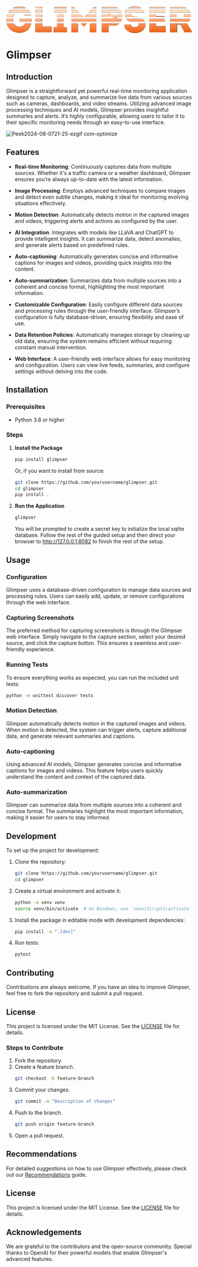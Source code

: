 <center>
<img src='app/static/img/glimpser.png'>
</center>

# Glimpser

## Introduction
Glimpser is a straightforward yet powerful real-time monitoring application designed to capture, analyze, and summarize live data from various sources such as cameras, dashboards, and video streams. Utilizing advanced image processing techniques and AI models, Glimpser provides insightful summaries and alerts. It’s highly configurable, allowing users to tailor it to their specific monitoring needs through an easy-to-use interface.

![Peek2024-08-0721-25-ezgif com-optimize](https://github.com/user-attachments/assets/44ddcbd5-31f1-4ff9-954a-954a85479dc0)

## Features
- **Real-time Monitoring**: Continuously captures data from multiple sources. Whether it's a traffic camera or a weather dashboard, Glimpser ensures you’re always up-to-date with the latest information.

- **Image Processing**: Employs advanced techniques to compare images and detect even subtle changes, making it ideal for monitoring evolving situations effectively.

- **Motion Detection**: Automatically detects motion in the captured images and videos, triggering alerts and actions as configured by the user.

- **AI Integration**: Integrates with models like LLaVA and ChatGPT to provide intelligent insights. It can summarize data, detect anomalies, and generate alerts based on predefined rules.

- **Auto-captioning**: Automatically generates concise and informative captions for images and videos, providing quick insights into the content.

- **Auto-summarization**: Summarizes data from multiple sources into a coherent and concise format, highlighting the most important information.

- **Customizable Configuration**: Easily configure different data sources and processing rules through the user-friendly interface. Glimpser’s configuration is fully database-driven, ensuring flexibility and ease of use.

- **Data Retention Policies**: Automatically manages storage by cleaning up old data, ensuring the system remains efficient without requiring constant manual intervention.

- **Web Interface**: A user-friendly web interface allows for easy monitoring and configuration. Users can view live feeds, summaries, and configure settings without delving into the code.

## Installation

### Prerequisites
- Python 3.8 or higher

### Steps
1. **Install the Package**
   ```sh
   pip install glimpser
   ```

   Or, if you want to install from source:
   ```sh
   git clone https://github.com/yourusername/glimpser.git
   cd glimpser
   pip install .
   ```

2. **Run the Application**
   ```sh
   glimpser
   ```

   You will be prompted to create a secret key to initialize the local sqlite database. Follow the rest of the guided setup and then direct your browser to http://127.0.0.1:8082 to finish the rest of the setup.

## Usage

### Configuration
Glimpser uses a database-driven configuration to manage data sources and processing rules. Users can easily add, update, or remove configurations through the web interface.

### Capturing Screenshots
The preferred method for capturing screenshots is through the Glimpser web interface. Simply navigate to the capture section, select your desired source, and click the capture button. This ensures a seamless and user-friendly experience.

### Running Tests
To ensure everything works as expected, you can run the included unit tests:
```sh
python -m unittest discover tests
```

### Motion Detection
Glimpser automatically detects motion in the captured images and videos. When motion is detected, the system can trigger alerts, capture additional data, and generate relevant summaries and captions.

### Auto-captioning
Using advanced AI models, Glimpser generates concise and informative captions for images and videos. This feature helps users quickly understand the content and context of the captured data.

### Auto-summarization
Glimpser can summarize data from multiple sources into a coherent and concise format. The summaries highlight the most important information, making it easier for users to stay informed.

## Development

To set up the project for development:

1. Clone the repository:
   ```sh
   git clone https://github.com/yourusername/glimpser.git
   cd glimpser
   ```

2. Create a virtual environment and activate it:
   ```sh
   python -m venv venv
   source venv/bin/activate  # On Windows, use `venv\Scripts\activate`
   ```

3. Install the package in editable mode with development dependencies:
   ```sh
   pip install -e ".[dev]"
   ```

4. Run tests:
   ```sh
   pytest
   ```

## Contributing
Contributions are always welcome. If you have an idea to improve Glimpser, feel free to fork the repository and submit a pull request.

## License
This project is licensed under the MIT License. See the [LICENSE](LICENSE) file for details.

### Steps to Contribute
1. Fork the repository.
2. Create a feature branch.
    ```sh
    git checkout -b feature-branch
    ```
3. Commit your changes.
    ```sh
    git commit -m "Description of changes"
    ```
4. Push to the branch.
    ```sh
    git push origin feature-branch
    ```
5. Open a pull request.

## Recommendations
For detailed suggestions on how to use Glimpser effectively, please check out our [Recommendations](docs/recommendations.md) guide.

## License
This project is licensed under the MIT License. See the [LICENSE](LICENSE) file for details.

## Acknowledgements
We are grateful to the contributors and the open-source community. Special thanks to OpenAI for their powerful models that enable Glimpser's advanced features.
